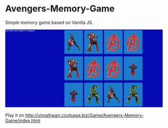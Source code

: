 # Avengers-Memory-Game

Simple memory game based on Vanilla JS.

![screenshot](https://github.com/vimaltiwari2612/Avengers-Memory-Game/blob/master/game%20screenshot.png)

Play it on http://vimaltiwari.coolpage.biz/Game/Avengers-Memory-Game/index.html
